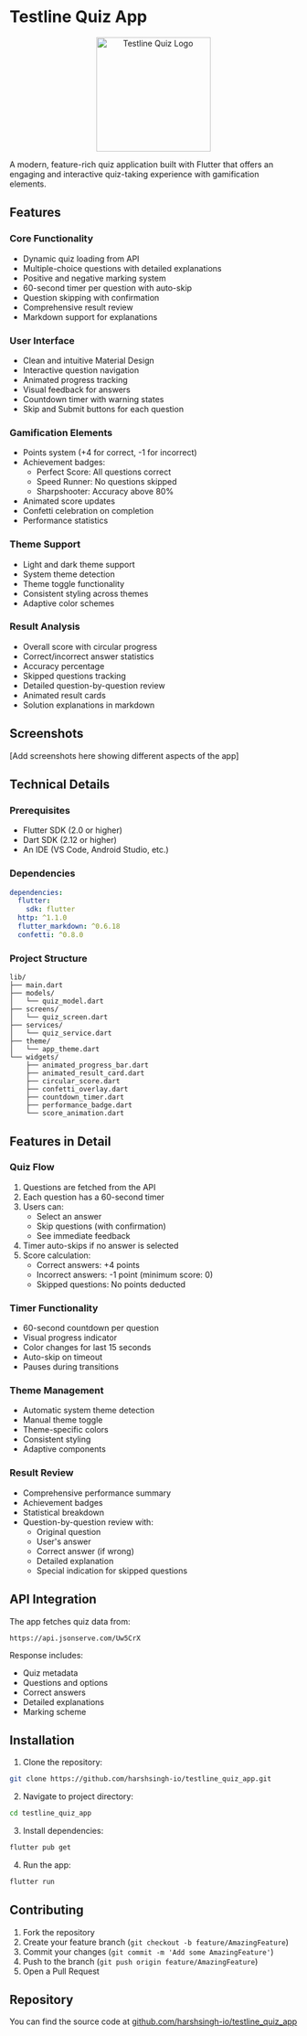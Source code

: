 # Testline Quiz App

<p align="center">
  <img src="assets/logo.png" alt="Testline Quiz Logo" width="200"/>
</p>

A modern, feature-rich quiz application built with Flutter that offers an engaging and interactive quiz-taking experience with gamification elements.

## Features

### Core Functionality
- Dynamic quiz loading from API
- Multiple-choice questions with detailed explanations
- Positive and negative marking system
- 60-second timer per question with auto-skip
- Question skipping with confirmation
- Comprehensive result review
- Markdown support for explanations

### User Interface
- Clean and intuitive Material Design
- Interactive question navigation
- Animated progress tracking
- Visual feedback for answers
- Countdown timer with warning states
- Skip and Submit buttons for each question

### Gamification Elements
- Points system (+4 for correct, -1 for incorrect)
- Achievement badges:
  - Perfect Score: All questions correct
  - Speed Runner: No questions skipped
  - Sharpshooter: Accuracy above 80%
- Animated score updates
- Confetti celebration on completion
- Performance statistics

### Theme Support
- Light and dark theme support
- System theme detection
- Theme toggle functionality
- Consistent styling across themes
- Adaptive color schemes

### Result Analysis
- Overall score with circular progress
- Correct/incorrect answer statistics
- Accuracy percentage
- Skipped questions tracking
- Detailed question-by-question review
- Animated result cards
- Solution explanations in markdown

## Screenshots

[Add screenshots here showing different aspects of the app]

## Technical Details

### Prerequisites
- Flutter SDK (2.0 or higher)
- Dart SDK (2.12 or higher)
- An IDE (VS Code, Android Studio, etc.)

### Dependencies
```yaml
dependencies:
  flutter:
    sdk: flutter
  http: ^1.1.0
  flutter_markdown: ^0.6.18
  confetti: ^0.8.0
```

### Project Structure
```
lib/
├── main.dart
├── models/
│   └── quiz_model.dart
├── screens/
│   └── quiz_screen.dart
├── services/
│   └── quiz_service.dart
├── theme/
│   └── app_theme.dart
└── widgets/
    ├── animated_progress_bar.dart
    ├── animated_result_card.dart
    ├── circular_score.dart
    ├── confetti_overlay.dart
    ├── countdown_timer.dart
    ├── performance_badge.dart
    └── score_animation.dart
```

## Features in Detail

### Quiz Flow
1. Questions are fetched from the API
2. Each question has a 60-second timer
3. Users can:
   - Select an answer
   - Skip questions (with confirmation)
   - See immediate feedback
4. Timer auto-skips if no answer is selected
5. Score calculation:
   - Correct answers: +4 points
   - Incorrect answers: -1 point (minimum score: 0)
   - Skipped questions: No points deducted

### Timer Functionality
- 60-second countdown per question
- Visual progress indicator
- Color changes for last 15 seconds
- Auto-skip on timeout
- Pauses during transitions

### Theme Management
- Automatic system theme detection
- Manual theme toggle
- Theme-specific colors
- Consistent styling
- Adaptive components

### Result Review
- Comprehensive performance summary
- Achievement badges
- Statistical breakdown
- Question-by-question review with:
  - Original question
  - User's answer
  - Correct answer (if wrong)
  - Detailed explanation
  - Special indication for skipped questions

## API Integration

The app fetches quiz data from:
```
https://api.jsonserve.com/Uw5CrX
```

Response includes:
- Quiz metadata
- Questions and options
- Correct answers
- Detailed explanations
- Marking scheme

## Installation

1. Clone the repository:
```bash
git clone https://github.com/harshsingh-io/testline_quiz_app.git
```

2. Navigate to project directory:
```bash
cd testline_quiz_app
```

3. Install dependencies:
```bash
flutter pub get
```

4. Run the app:
```bash
flutter run
```

## Contributing

1. Fork the repository
2. Create your feature branch (`git checkout -b feature/AmazingFeature`)
3. Commit your changes (`git commit -m 'Add some AmazingFeature'`)
4. Push to the branch (`git push origin feature/AmazingFeature`)
5. Open a Pull Request

## Repository

You can find the source code at [github.com/harshsingh-io/testline_quiz_app](https://github.com/harshsingh-io/testline_quiz_app)
